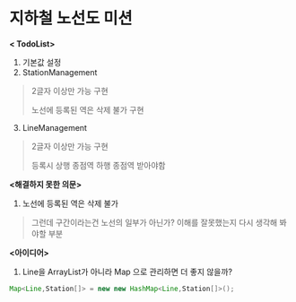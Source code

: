 # 지하철 노선도 미션
**< TodoList>**

1. 기본값 설정
2. StationManagement

> 2글자 이상만 가능 구현
>
> 노선에 등록된 역은 삭제 불가 구현

3. LineManagement

> 2글자 이상만 가능 구현
>
> 등록시 상행 종점역 하행 종점역 받아야함





**<해결하지 못한 의문>**

1. 노선에 등록된 역은 삭제 불가

> 그런데 구간이라는건 노선의 일부가 아닌가? 이해를 잘못했는지 다시 생각해 봐야할 부분



**<아이디어>**

1. Line을 ArrayList가 아니라 Map 으로 관리하면 더 좋지 않을까?

```java
Map<Line,Station[]> = new new HashMap<Line,Station[]>(); 
```


